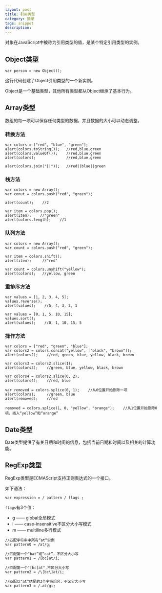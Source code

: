 ```yaml
---
layout: post
title: 引用类型
category: 摘录
tags: snippet
description: 
---
```

对象在JavaScript中被称为引用类型的值，是某个特定引用类型的实例。

## Object类型

```
var person = new Object();
```
这行代码创建了Object引用类型的一个新实例。

Object是一个基础类型，其他所有类型都从Object继承了基本行为。

## Array类型

数组的每一项可以保存任何类型的数据，并且数据的大小可以动态调整。

### 转换方法

```
var colors = ["red", "blue", "green"];
alert(colors.toString());   //red,blue,green
alert(colors.valueOf());    //red,blue,green
alert(colors);              //red,blue,green

alert(colors.join("||"));   //red||blue||green
```

### 栈方法

```
var colors = new Array();
var conut = colors.push("red", "green");

alert(count);    //2

var item = colors.pop();
alert(item);    //"green"
alert(colors.length);    //1
```

### 队列方法

```
var colors = new Array();
var count = colors.push("red", "green");

var item = colors.shift();
alert(item);     //"red"

var count = colors.unshift("yellow");
alert(colors);   //yellow, green
```

### 重排序方法

```
var values = [1, 2, 3, 4, 5];
values.reverse();
alert(values);    //5, 4, 3, 2, 1
```

```
var values = [0, 1, 5, 10, 15];
values.sort();
alert(values);    //0, 1, 10, 15, 5
```

### 操作方法

```
var colors = ["red", "green", "blue"];
var colors2 = colors.concat("yellow", ["black", "brown"]);
alert(colors2);    //red, green, blue, yellow, black, brown

var colors3 = colors2.slice(1);
alert(colors3);    //green, blue, yellow, black, brown

var colors4 = colors2.slice(0, 2);
alert(colors4);    //red, blue

var removed = colors.splice(0, 1);    //从0位置开始删除一项
alert(colors);     //green, blue
alert(removed);    //red

removed = colors.splice(1, 0, "yellow", "orange");    //从1位置开始删除0项，插入“yellow”和“orange”
```

## Date类型

Date类型提供了有关日期和时间的信息，包括当前日期和时间以及相关的计算功能。

## RegExp类型

RegExp类型是ECMAScript支持正则表达式的一个接口。

如下语法：

```
var expression = / pattern / flags ;
```

`flags`有3个值：
- g —— global全局模式
- i —— case-insensitive不区分大小写模式
- m —— multiline多行模式

```
//匹配字符串中所有“at“实例
var pattern0 = /at/g;

//匹配第一个“bat”或“cat”，不区分大小写
var pattern1 = /[bc]at/i;

//匹配第一个"[bc]at",不区分大小写
var pattern2 = /\[bc\]at/i;

//匹配以"at"结尾的3个字符组合，不区分大小写
var pattern3 = /.at/gi;
```

